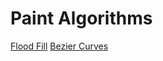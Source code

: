 # Paint Algorithms
[Flood Fill](https://miha53cevic.github.io/PaintAlgorithms/visualisations/FloodFill/)
[Bezier Curves](https://miha53cevic.github.io/PaintAlgorithms/visualisations/BezierCurves/)